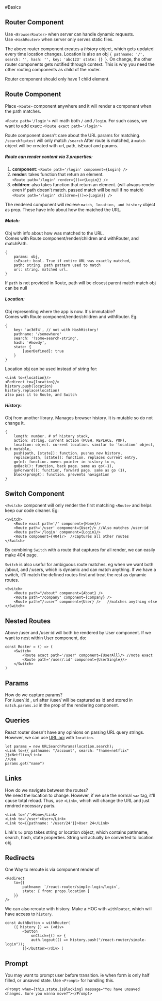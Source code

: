 #Basics

## Router Component

Use `<BrowserRouter>` when server can handle dynamic requests.  
Use `<HashRouter>` when server only serves static files.

The above router component creates a _history_ object, which gets updated every time location changes. Location is also an obj `{ pathname: '/', search: '', hash: '', key: 'abc123' state: {} }`. On change, the other router components gets notified through context. This is why you need the other routing components as child of the router.

Router component should only have 1 child element.

## Route Component

Place `<Route>` component anywhere and it will render a component when the path matches.

`<Route path='/login'>` will math both `/` and `/login`. For such cases, we want to add exact: `<Route exact path='/login'>`

Route component doesn't care about the URL params for matching. `/search?q=test` will only match `/search`
After route is matched, a `match` object will be created with url, path, isExact and params.

##### Route can render content via 3 properties:

1. **component**: `<Route path='/login' component={Login} />`
2. **render**: takes function that return an element.  
   `<Route path='/login' render={()=>{Login}} />`
3. **children**: also takes function that return an element. (will always render even if path doesn't match. passed match will be null if no match)  
   `<Route path='/login' children={()=>{Login}} />`

The rendered component will recieve `match, location, and history` object as prop. These have info about how the <Route> matched the URL.


##### Match:
Obj with info about how <Route path> was matched to the URL.  
Comes with Route component/render/children and withRouter, and matchPath.

    {
        params: obj, 
        isExact: bool. True if entire URL was exactly matched,
        path: string. path pattern used to match
        url: string. matched url.
    }
If `path` is not provided in Route, path will be closest parent match
match obj can be null

##### Location:
Obj representing where the app is now. It's immutable?  
Comes with Route component/render/children and withRouter.  Eg.  

    {
        key: 'ac3df4', // not with HashHistory!
        pathname: '/somewhere'
        search: '?some=search-string',
        hash: '#howdy',
        state: {
            [userDefined]: true
        }
    }

Location obj can be used instead of string for:
    
    <Link to={location}/>
    <Redirect to={location}/>
    history.push(location)
    history.replace(location)
    also pass it to Route, and Switch

##### History:
Obj from another library. Manages browser history. It is mutable so do not change it.

    {
        length: number. # of history stack,
        action: string. current action (PUSH, REPLACE, POP),
        location: object. current location. similar to `location` object, but mutable,
        push(path, [state]): function. pushes new history,
        replace(path, [state]): function. replaces current entry,
        go(n): function. moves pointer in history to n,
        goBack(): function, back page. same as go(-1),
        goForward(): function, forward page. same as go (1),
        block(prompt): function. prevents navigation
    }


## Switch Component

`<Switch>` component will only render the first matching `<Route>` and helps keep our code cleaner. Eg:

    <Switch>
        <Route exact path='/' component={Home}/>
        <Route path='/user' component={User}/> //Also matches /user:id
        <Route path='/login' component={Login}/>
        <Route component={404}/>  //captures all other routes
    </Switch>

By combining `Switch` with a route that captures for all render, we can easily make 404 page.

`Switch` is also useful for ambiguous route matches. eg when we want both /about, and /:users, which is dynamic and can match anything. If we have a switch, it'll match the defined routes first and treat the rest as dynamic routes.   

    <Switch>
        <Route path="/about" component={About} />
        <Route path="/company" component={Company} />
        <Route path="/:user" component={User} />   //matches anything else
    </Switch>

## Nested Routes

Above /user and /user:id will both be rendered by User component. If we want to nest within User component, do:

    const Roster = () => (
        <Switch>
            <Route exact path='/user' component={UserAll}/> //note exact
            <Route path='/user/:id' component={UserSingle}/>
        </Switch>
    )

## Params

How do we capture params?  
For /user/:id , url after /user/ will be captured as id and stored in `match.params.id` in the prop of the rendering component.

## Queries
React router doesn't have any opinions on parsing URL query strings. However, we can use [URL api](https://developer.mozilla.org/en-US/docs/Web/API/URL) with `location`.

    let params = new URLSearchParams(location.search);
    <Link to={{ pathname: "/account", search: "?name=netflix" }}>Netflix</Link>
    //Use
    params.get("name")  

## Links

How do we navigate between the routes?  
We need the location to change. However, if we use the normal `<a>` tag, it'll cause total reload. Thus, use `<Link>`, which will change the URL and just rendred necessary parts.

    <Link to='/'>Home</Link>
    <Link to='/user'>User</Link>
    <Link to={{pathname: '/user/24'}}>User 24</Link>

Link's `to` prop takes string or location object, which contains pathname, search, hash, state properties. String will actually be converted to location obj.

## Redirects
One Way to reroute is via component render of <Redirect>

    <Redirect
        to={{
            pathname: `/react-router/simple-login/login`,
            state: { from: props.location }
        }}
    />
We can also reroute with history. Make a HOC with `withRouter`, which will have access to `history`.  

    const AuthButton = withRouter(
        ({ history }) => (<div>
            <button
                onClick={() => {
                auth.logout(() => history.push("/react-router/simple-login"));
            }}</button></div> )

## Prompt
You may want to prompt user before transition. ie when form is only half filled, or unsaved state. Use `<Prompt>` for handling this.  

    <Prompt when={this.state.isBlocking} message="You have unsaved changes. Sure you wanna move?"></Prompt>
            